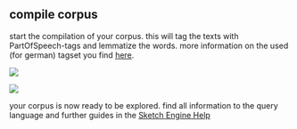## compile corpus
start the compilation of your corpus. this will tag the texts with PartOfSpeech-tags and lemmatize the words. more information on the used (for german) tagset you find [here][16-1].

![][image-16-1]

![][image-16-2]

your corpus is now ready to be explored. find all information to the query language and further guides in the [Sketch Engine Help][16-2] 

[16-1]:	https://www.sketchengine.eu/German-rftagger-part-of-speech-tagset/
[16-2]:	https://www.sketchengine.eu/German-rftagger-part-of-speech-tagset/

[image-16-1]:	https://ada-sub.dh-index.org/school/api/png/ses-overview/mdb-01-009.png
[image-16-2]:	https://ada-sub.dh-index.org/school/api/png/ses-overview/mdb-01-010.png
